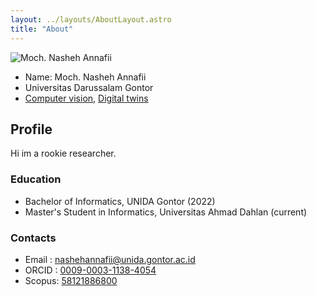 ```yaml
---
layout: ../layouts/AboutLayout.astro
title: "About"
---
```


<div>
  <img src="/assets/profile.jpeg" class="sm:w-1/2 mx-auto" alt="Moch. Nasheh Annafii">
</div>

- Name: Moch. Nasheh Annafii
- Universitas Darussalam Gontor
- [Computer vision](/tags/computer-vision/), [Digital twins](/tags/digital-twins/)

## Profile

Hi im a rookie researcher.

<!--
1. [Semantic Segmentation of Rice Leaf Blast Disease using Optimized U-Net](https://ieeexplore.ieee.org/document/10037550) (International Conference on Computer Engineering, Network and Intelligent Multimedia, 2022)​
2. [Human Digital Twin Modeling for Cardiovascular System](https://journal.unnes.ac.id/journals/sji/article/view/16012) (Scientific Journal of Informatics, 2025)
3. [Klasifikasi Tingkat Keparahan Penyakit Leafblast Tanaman Padi Menggunakan MobileNetv2](https://ejournal.unida.gontor.ac.id/index.php/FIJ/article/view/9419) (Fountain of Informatics, 2022)
4. [etc...](https://scholar.google.com/citations?user=g-D2WqoAAAAJ&hl=en&authuser=1&oi=sra)

Selain kontribusinya dalam penelitian, Nasheh juga aktif mengembangkan aplikasi yang digunakan di lingkungan kampus Universitas Darussalam Gontor. Beberapa proyeknya aplikasi antara lain:

1. SIAKAD, Sistem Informasi Akademik,
2. SIMUDA, Sistem Informasi Mutu Universitas Darussalam Gontor,
3. E-Surat, Electronic Surat,
4. SIKAP, Sistem Informasi Kepesantrenan,
5. LISA, Library Information System UNIDA,
6. etc...

Berikut adalah daftar karya Moch. Nasheh Annafii yang telah tercatat dan dilindungi hak ciptanya:

1. [Sistem Informasi Mutu UNIDA (SIMUDA), No. Permohonan EC00202307063, No. Pencatatan 000439985](https://pdki-indonesia.dgip.go.id/detail/b3f002e3e89aaffb7d88f98f2e78af562172dd38bd2f44eed29272fc46f1ec26?nomor=EC00202307063&type=copyright&keyword=simuda%20gontor)
2. [Buku Implementasi Teknologi Artificial Intelligence untuk Interdisipliner Ilmu](https://deepublishstore.com/produk/buku-implementasi-teknologi-artificial-intelligence-untuk-interdisipliner-ilmu/) -->

### Education

- Bachelor of Informatics, UNIDA Gontor (2022)
- Master's Student in Informatics, Universitas Ahmad Dahlan (current)

### Contacts

- Email : [nashehannafii@unida.gontor.ac.id](mailto:nashehannafii@unida.gontor.ac.id)
- ORCID : [0009-0003-1138-4054](https://orcid.org/0009-0003-1138-4054)
- Scopus: [58121886800](https://www.scopus.com/authid/detail.uri?authorId=58121886800)

<!-- AstroPaper is a minimal, responsive and SEO-friendly Astro blog theme. I designed and crafted this based on [my personal blog](https://github.com/nashehannafii).

This theme is aimed to be accessible out of the box. Light and dark mode are supported by
default and additional color schemes can also be configured.

This theme is self-documented \_ which means articles/posts in this theme can also be considered as documentations. So, see the documentation for more info.

<div>
  <img src="/assets/dev.svg" class="sm:w-1/2 mx-auto" alt="coding dev illustration">
</div>

## Tech Stack

This theme is written in vanilla JavaScript (+ TypeScript for type checking) and a little bit of ReactJS for some interactions. TailwindCSS is used for styling; and Markdown is used for blog contents.

## Features

Here are certain features of this site.

- fully responsive and accessible
- SEO-friendly
- light & dark mode
- fuzzy search
- super fast performance
- draft posts
- pagination
- sitemap & rss feed
- highly customizable

If you like this theme, you can star/contribute to the [repo](https://github.com/satnaing/astro-paper).
Or you can even give any feedback via my [email](mailto:contact@satnaing.dev). -->
